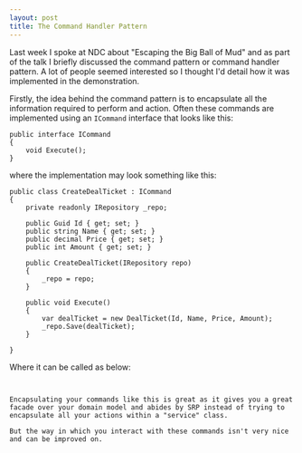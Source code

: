 ```yaml
---
layout: post
title: The Command Handler Pattern
---
```


Last week I spoke at NDC about "Escaping the Big Ball of Mud" and as part of the talk I briefly discussed the command pattern or command handler pattern. A lot of people seemed interested so I thought I'd detail how it was implemented in the demonstration. 

Firstly, the idea behind the command pattern is to encapsulate all the information required to perform and action. Often these commands are implemented using an `ICommand` interface that looks like this:

```
public interface ICommand
{
    void Execute();
}
```

where the implementation may look something like this:

``` 
public class CreateDealTicket : ICommand
{
    private readonly IRepository _repo;

    public Guid Id { get; set; }
    public string Name { get; set; }
    public decimal Price { get; set; }
    public int Amount { get; set; }

    public CreateDealTicket(IRepository repo)
    {
        _repo = repo;
    }

    public void Execute()
    {
        var dealTicket = new DealTicket(Id, Name, Price, Amount);
        _repo.Save(dealTicket);
    }

}
```

Where it can be called as below:

``` public class FooController : ApiController


Encapsulating your commands like this is great as it gives you a great facade over your domain model and abides by SRP instead of trying to encapsulate all your actions within a "service" class.

But the way in which you interact with these commands isn't very nice and can be improved on. 
